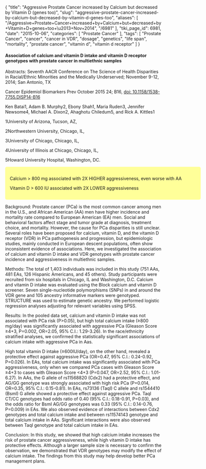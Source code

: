 {
    "title": "Aggressive Prostate Cancer increased by Calcium but decreased by Vitamin D (genes too)",
    "slug": "aggressive-prostate-cancer-increased-by-calcium-but-decreased-by-vitamin-d-genes-too",
    "aliases": [
        "/Aggressive+Prostate+Cancer+increased+by+Calcium+but+decreased+by+Vitamin+D+genes+too+\u2013+Nov+2014",
        "/6981"
    ],
    "tiki_page_id": 6981,
    "date": "2015-10-06",
    "categories": [
        "Prostate Cancer"
    ],
    "tags": [
        "Prostate Cancer",
        "cancer",
        "cancer in VDR",
        "dosage",
        "genetics",
        "life span",
        "mortality",
        "prostate cancer",
        "vitamin d",
        "vitamin d receptor"
    ]
}


#### Association of calcium and vitamin D intake and vitamin D receptor genotypes with prostate cancer in multiethnic samples

Abstracts: Seventh AACR Conference on The Science of Health Disparities in Racial/Ethnic Minorities and the Medically Underserved; November 9-12, 2014; San Antonio, TX

Cancer Epidemiol Biomarkers Prev October 2015 24; B16, [doi: 10.1158/1538-7755.DISP14-B16](https://doi.org/10.1158/1538-7755.DISP14-B16)

Ken Batai1, Adam B. Murphy2, Ebony Shah1, Maria Ruden3, Jennifer Newsome4, Michael A. Dixon2, Ahaghotu Chiledum5, and Rick A. Kittles1

1University of Arizona, Tucson, AZ,

2Northwestern University, Chicago, IL,

3University of Chicago, Chicago, IL,

4University of Illinois at Chicago, Chicago, IL,

5Howard University Hospital, Washington, DC.

<div class="border" style="background-color:#FF9;padding:15px;margin:10px 0;border-radius:5px;width:600px">

Calcium > 800 mg associated with 2X HIGHER aggressiveness, even worse with AA

Vitamin D > 600 IU associated with 2X LOWER aggressiveness 

</div>

Background: Prostate cancer (PCa) is the most common cancer among men in the U.S., and African American (AA) men have higher incidence and mortality rate compared to European American (EA) men. Social and behavioral factors affect stage and tumor grade at diagnosis, treatment choice, and mortality. However, the cause for PCa disparities is still unclear. Several roles have been proposed for calcium, vitamin D, and the vitamin D receptor (VDR) in PCa pathogenesis and progression, but epidemiologic studies, mainly conducted in European descent populations, often show inconsistent evidence of associations. Here, we investigated the association of calcium and vitamin D intake and VDR genotypes with prostate cancer incidence and aggressiveness in multiethnic samples.

Methods: The total of 1,403 individuals was included in this study (751 AAs, 481 EAs, 126 Hispanic Americans, and 45 others). Study participants were recruited from six hospitals in Chicago, IL and Washington, D.C. Calcium and vitamin D intake was evaluated using the Block calcium and vitamin D screener. Seven single-nucleotide polymorphisms (SNPs) in and around the VDR gene and 105 ancestry informative markers were genotyped. STRUCTURE was used to estimate genetic ancestry. We performed logistic regression analyses adjusting for relevant variables using SPSS.

Results: In the pooled data set, calcium and vitamin D intake was not associated with PCa risk (P>0.05), but high total calcium intake (≥800 mg/day) was significantly associated with aggressive PCa (Gleason Score ≥4+3, P=0.002, OR=2.05, 95% C.I.: 1.29-3.26). In the race/ethnicity stratified analyses, we confirmed the statistically significant associations of calcium intake with aggressive PCa in Aas. 

High total vitamin D intake (≥600IU/day), on the other hand, revealed a protective effect against aggressive PCa (OR=0.47, 95% C.I.: 0.24-0.92, P=0.026). In EAs, total calcium intake was significantly associated with PCa aggressiveness, only when we compared PCa cases with Gleason Score ≥4+3 to cases with Gleason Score <4+3 (P=0.047, OR=2.52, 95% C.I.: 1.01-6.27). In AAs, the G allele of rs11568820 (Cdx2) had a protective effect, and AG/GG genotype was strongly associated with high risk PCa (P=0.014, OR=0.35, 95% C.I.: 0.15-0.81). In EAs, rs73136 (TaqI) C allele and rs1544410 (BsmI) G allele showed a protective effect against aggressive PCa. TaqI CT/CC genotypes had odds ratio of 0.40 (95% C.I.: 0.18-0.91, P=0.03), and the odds ratio for BsmI AG/GG genotypes was 0.33 (95% C.I.: 0.14-0.76, P=0.009) in EAs. We also observed evidence of interactions between Cdx2 genotypes and total calcium intake and between rs11574143 genotype and total calcium intake in AAs. Significant interactions were also observed between TaqI genotype and total calcium intake in EAs.

Conclusion: In this study, we showed that high calcium intake increases the risk of prostate cancer aggressiveness, while high vitamin D intake has protective effects. Although a larger sample size is necessary to confirm the observation, we demonstrated that VDR genotypes may modify the effect of calcium intake. The findings from this study may help develop better PCa management plans.